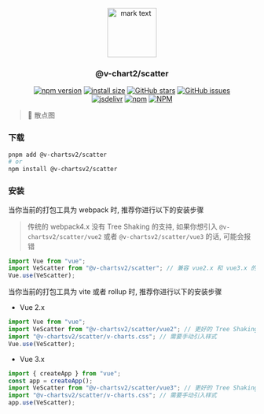 <p align="center">
<img src="https://raw.githubusercontent.com/denaro-org/v-charts2/main/docs/.vuepress/public/favicon.ico" alt="mark text" width="100" height="100">
</p>

<h3 align="center">@v-chart2/scatter</h3>

<p align="center">
  <a href="https://www.npmjs.com/package/@v-chartsv2/scatter" target="_blank"><img alt="npm version" src="https://img.shields.io/npm/v/@v-chartsv2/scatter"></a>
  <a href="https://packagephobia.com/result?p=@v-chartsv2/scatter" target="_blank"><img alt="install size" src="https://packagephobia.now.sh/badge?p=@v-chartsv2/scatter"></a>
  <a href="https://github.com/denaro-org/v-charts2/stargazers" target="_blank"><img alt="GitHub stars" src="https://img.shields.io/github/stars/denaro-org/v-charts2"></a>
  <a href="https://github.com/denaro-org/v-charts2/issues" target="_blank"><img alt="GitHub issues" src="https://img.shields.io/github/issues/denaro-org/v-charts2"></a>
  <br />
<a href="https://www.jsdelivr.com/package/npm/@v-chartsv2/scatter" target="_blank"><img alt="jsdelivr" src="https://data.jsdelivr.com/v1/package/npm/@v-chartsv2/scatter/badge"></a>
  <a href="https://www.npmjs.com/package/@v-chartsv2/scatter" target="_blank"><img alt="npm" src="https://img.shields.io/node/v/@v-chartsv2/scatter"></a>
  <a href="https://github.com/denaro-org/v-charts2/blob/main/LICENSE" target="_blank"><img alt="NPM" src="https://img.shields.io/npm/l/@v-chartsv2/scatter"></a>
</p>

> :tada: 散点图

### 下载

```bash
pnpm add @v-chartsv2/scatter
# or
npm install @v-chartsv2/scatter
```

### 安装

当你当前的打包工具为 webpack 时, 推荐你进行以下的安装步骤

> 传统的 webpack4.x 没有 Tree Shaking 的支持, 如果你想引入 `@v-chartsv2/scatter/vue2` 或者 `@v-chartsv2/scatter/vue3` 的话, 可能会报错

```javascript
import Vue from "vue";
import VeScatter from "@v-chartsv2/scatter"; // 兼容 vue2.x 和 vue3.x 的支持, 将会自动加载支持 vue2.x 的支持包或者支持 vue3.x 的支持包
Vue.use(VeScatter);
```

当你当前的打包工具为 vite 或者 rollup 时, 推荐你进行以下的安装步骤

- Vue 2.x

```javascript
import Vue from "vue";
import VeScatter from "@v-chartsv2/scatter/vue2"; // 更好的 Tree Shaking 推荐引入 vue2.x 的专属支持包
import "@v-chartsv2/scatter/v-charts.css"; // 需要手动引入样式
Vue.use(VeScatter);
```

- Vue 3.x

```javascript
import { createApp } from "vue";
const app = createApp();
import VeScatter from "@v-chartsv2/scatter/vue3"; // 更好的 Tree Shaking 推荐引入 vue3.x 的专属支持包
import "@v-chartsv2/scatter/v-charts.css"; // 需要手动引入样式
app.use(VeScatter);
```
